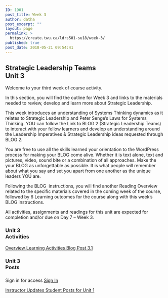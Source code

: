 ```yaml
---
ID: 1901
post_title: Week 3
author: datha
post_excerpt: ""
layout: page
permalink: >
  https://create.twu.ca/ldrs501-su18/week-3/
published: true
post_date: 2018-05-21 09:54:41
---
```

<!--themify_builder_static--><h2>Strategic Leadership Teams<br/>Unit 3</h2>
 <p>Welcome to your third week of course activity.</p><p>In this section, you will find the outline for Week 3 and links to the materials needed to review, develop and learn more about Strategic Leadership.</p><p>This week introduces an understanding of Systems Thinking dynamics as it relates to Strategic Leadership and Peter Senge&#8217;s Laws for Systems Thinking. YOU can follow the Link to BLOG 2 (Strategic Leadership Teams) to interact with your fellow learners and develop an understanding around the Leadership Imperatives &#038; Strategic Leadership ideas requested through BLOG 2.</p><p>You are free to use all the skills learned your orientation to the WordPress process for making your BLOG come alive. Whether it is text alone, text and pictures, video, sound bite or a combination of all approaches. Make the your BLOG as unforgettable as possible. It is what people will remember about what you say and set you apart from one another as the unique leaders YOU are.</p><p>Following the BLOG  instructions, you will find another Reading Overview related to the specific materials covered in the coming week of the course, followed by 6 Learning outcomes for the course along with this week&#8217;s BLOG instructions.</p><p>All activities, assignments and readings for this unit are expected for completion and/or due on Day 7 &#8211; Week 3.</p>
<h3>Unit 3<br/>Activities</h3>
 
 <a href="https://create.twu.ca/ldrs501-su18/unit-3/"> Overview </a> <a href="https://create.twu.ca/ldrs501-su18/unit-3-learning-activities/"> Learning Activities </a> <a href="https://create.twu.ca/ldrs501-su18/week-3-post-3-1/"> Blog Post 3.1 </a> 
<h3>Unit 3<br/>Posts</h3>
 
 <h3></h3> Sign in for access 
 <a href="https://create.twu.ca/wp-admin"> Sign In </a> 
 
 <a href="https://create.twu.ca/ldrs501-su18/category/u3-updates"> Instructor Updates </a> <a href="https://create.twu.ca/ldrs501-su18/category/unit-3"> Student Posts for Unit 1 </a><!--/themify_builder_static-->